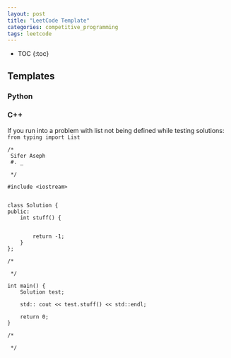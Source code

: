 ```yaml
---
layout: post
title: "LeetCode Template"
categories: competitive_programming
tags: leetcode
---
```


* TOC
{:toc}

## Templates

### Python



### C++

If you run into a problem with list not being defined while testing solutions: `from typing import List`

```
/*
 Sifer Aseph
 #. _
 
 */

#include <iostream>


class Solution {
public:
    int stuff() {
        
        
        return -1;
    }
};

/*
 
 */

int main() {
    Solution test;
    
    std:: cout << test.stuff() << std::endl;
    
    return 0;
}

/*
 
 */
```
